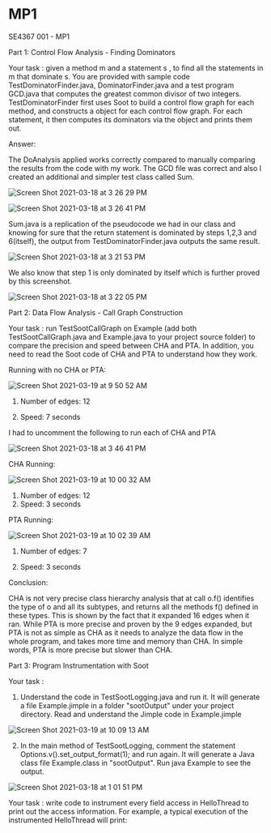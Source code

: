 # MP1
SE4367 001 - MP1

Part 1: Control Flow Analysis - Finding Dominators

Your task : given a method  m  and a statement  s , to find all the statements in  m  that dominate  s. You are provided with sample code  TestDominatorFinder.java, DominatorFinder.java  and a test program  GCD.java  that computes the greatest common divisor of two integers.  TestDominatorFinder  first uses Soot to build a control flow graph for each method, and constructs a object for each control flow graph. For each statement, it then computes its dominators via the object and prints them out.

Answer: 

The DoAnalysis applied works correctly compared to manually comparing the results from the code with my work. The GCD file was correct and also I created an additional and simpler test class called Sum. 


![Screen Shot 2021-03-18 at 3 26 29 PM](https://user-images.githubusercontent.com/61093335/111693236-615f2380-87fe-11eb-8d2d-afe6764210dd.png)

![Screen Shot 2021-03-18 at 3 26 41 PM](https://user-images.githubusercontent.com/61093335/111693257-658b4100-87fe-11eb-9129-75e3faa51b8d.png)

Sum.java is a replication of the pseudocode we had in our class and knowing for sure that the return statement is dominated by steps 1,2,3 and 6(itself), the output from TestDominatorFinder.java outputs the same result. 

![Screen Shot 2021-03-18 at 3 21 53 PM](https://user-images.githubusercontent.com/61093335/111693486-ae42fa00-87fe-11eb-8e81-3586161f7dd1.png)

We also know that step 1 is only dominated by itself which is further proved by this screenshot. 

![Screen Shot 2021-03-18 at 3 22 05 PM](https://user-images.githubusercontent.com/61093335/111693560-c155ca00-87fe-11eb-896b-d50771f4d5cc.png)



Part 2: Data Flow Analysis - Call Graph Construction

Your task : run  TestSootCallGraph  on  Example  (add both  TestSootCallGraph.java  and  Example.java  to your project source folder) to compare the precision and speed between CHA and PTA. In addition, you need to read the Soot code of CHA and PTA to understand how they work.

Running with no CHA or PTA: 

![Screen Shot 2021-03-19 at 9 50 52 AM](https://user-images.githubusercontent.com/61093335/111799601-2b22b200-8899-11eb-8dbe-6294baf8dd10.png)

1. Number of edges: 12

2. Speed: 7 seconds

I had to uncomment the following to run each of CHA and PTA 

![Screen Shot 2021-03-18 at 3 46 41 PM](https://user-images.githubusercontent.com/61093335/111695508-2f02f580-8801-11eb-98fc-72cf6c135f95.png)


CHA Running:

![Screen Shot 2021-03-19 at 10 00 32 AM](https://user-images.githubusercontent.com/61093335/111800765-47731e80-889a-11eb-890e-a031b385a5f8.png)

1. Number of edges: 12
2. Speed: 3 seconds

PTA Running:

![Screen Shot 2021-03-19 at 10 02 39 AM](https://user-images.githubusercontent.com/61093335/111800780-4a6e0f00-889a-11eb-9013-4c0eef4d968f.png)

1. Number of edges: 7

2. Speed: 3 seconds


Conclusion: 

CHA is not very precise class hierarchy analysis that at call o.f() identifies the type of o and all its subtypes, and returns all the methods f() defined in these types. This is shown by the fact that it expanded 16 edges when it ran. While PTA is more precise and proven by the 9 edges expanded, but PTA is not as simple as CHA as it needs to analyze the data flow in the whole program, and takes more time and memory than CHA. In simple words, PTA is more precise but slower than CHA. 

Part 3: Program Instrumentation with Soot


Your task :

1)  Understand the code in  TestSootLogging.java  and run it. It will generate a file Example.jimple in a folder "sootOutput" under your project directory. Read and understand the Jimple code in Example.jimple

![Screen Shot 2021-03-19 at 10 09 13 AM](https://user-images.githubusercontent.com/61093335/111801702-2fe86580-889b-11eb-846e-b406fdcbdf2e.png)


2)  In the main method of TestSootLogging, comment the statement Options.v().set_output_format(1); and run again. It will generate a Java class file Example.class in "sootOutput". Run java Example to see the output. 

![Screen Shot 2021-03-18 at 1 01 51 PM](https://user-images.githubusercontent.com/61093335/111674803-6a45fa00-87ea-11eb-8cb2-a18b8e703f6d.png)


Your task : write code to instrument every field access in  HelloThread  to print out the access information. For example, a typical execution of the instrumented  HelloThread  will print:
